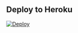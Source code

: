 ## Deploy to Heroku

[![Deploy](https://www.herokucdn.com/deploy/button.svg)](https://heroku.com/deploy?template=https://github.com/matrixbotz0/autocaption-try)
